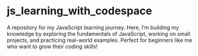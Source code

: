 # js_learning_with_codespace
A repository for my JavaScript learning journey. Here, I’m building my knowledge by exploring the fundamentals of JavaScript, working on small projects, and practicing real-world examples. Perfect for beginners like me who want to grow their coding skills!
